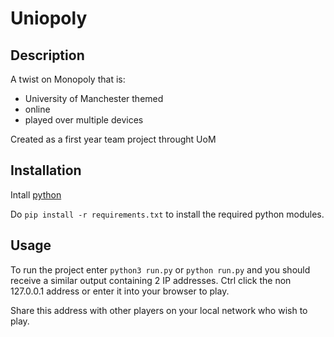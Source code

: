 # Uniopoly

## Description

A twist on Monopoly that is:

- University of Manchester themed
- online
- played over multiple devices

Created as a first year team project throught UoM 

## Installation

Intall [python](https://www.python.org/downloads/)

Do `pip install -r requirements.txt` to  install the required python modules.

## Usage

To run the project enter `python3 run.py` or `python run.py` and you should receive a similar output containing 2 IP addresses. Ctrl click the non 127.0.0.1 address or enter it into your browser to play.

Share this address with other players on your local network who wish to play.

